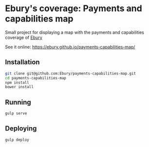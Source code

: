 # Ebury's coverage: Payments and capabilities map

Small project for displaying a map with the payments and capabilities coverage of [Ebury](https://ebury.com)

See it online: https://ebury.github.io/payments-capabilities-map/

## Installation

```bash
git clone git@github.com:Ebury/payments-capabilities-map.git
cd payments-capabilities-map
npm install
bower install
```

## Running

```bash
gulp serve
```

## Deploying

```bash
gulp deploy
```
